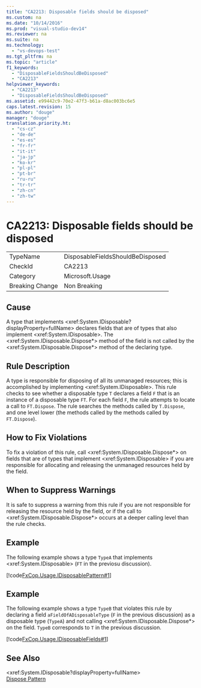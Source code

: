 ```yaml
---
title: "CA2213: Disposable fields should be disposed"
ms.custom: na
ms.date: "10/14/2016"
ms.prod: "visual-studio-dev14"
ms.reviewer: na
ms.suite: na
ms.technology: 
  - "vs-devops-test"
ms.tgt_pltfrm: na
ms.topic: "article"
f1_keywords: 
  - "DisposableFieldsShouldBeDisposed"
  - "CA2213"
helpviewer_keywords: 
  - "CA2213"
  - "DisposableFieldsShouldBeDisposed"
ms.assetid: e99442c9-70e2-47f3-b61a-d8ac003bc6e5
caps.latest.revision: 15
ms.author: "douge"
manager: "douge"
translation.priority.ht: 
  - "cs-cz"
  - "de-de"
  - "es-es"
  - "fr-fr"
  - "it-it"
  - "ja-jp"
  - "ko-kr"
  - "pl-pl"
  - "pt-br"
  - "ru-ru"
  - "tr-tr"
  - "zh-cn"
  - "zh-tw"
---
```

# CA2213: Disposable fields should be disposed
|||  
|-|-|  
|TypeName|DisposableFieldsShouldBeDisposed|  
|CheckId|CA2213|  
|Category|Microsoft.Usage|  
|Breaking Change|Non Breaking|  
  
## Cause  
 A type that implements \<xref:System.IDisposable?displayProperty=fullName> declares fields that are of types that also implement \<xref:System.IDisposable>. The \<xref:System.IDisposable.Dispose*> method of the field is not called by the \<xref:System.IDisposable.Dispose*> method of the declaring type.  
  
## Rule Description  
 A type is responsible for disposing of all its unmanaged resources; this is accomplished by implementing \<xref:System.IDisposable>. This rule checks to see whether a disposable type `T` declares a field `F` that is an instance of a disposable type `FT`. For each field `F`, the rule attempts to locate a call to `FT.Dispose`. The rule searches the methods called by `T.Dispose`, and one level lower (the methods called by the methods called by `FT.Dispose`).  
  
## How to Fix Violations  
 To fix a violation of this rule, call \<xref:System.IDisposable.Dispose*> on fields that are of types that implement \<xref:System.IDisposable> if you are responsible for allocating and releasing the unmanaged resources held by the field.  
  
## When to Suppress Warnings  
 It is safe to suppress a warning from this rule if you are not responsible for releasing the resource held by the field, or if the call to \<xref:System.IDisposable.Dispose*> occurs at a deeper calling level than the rule checks.  
  
## Example  
 The following example shows a type `TypeA` that implements \<xref:System.IDisposable> (`FT` in the previosu discussion).  
  
 [!code[FxCop.Usage.IDisposablePattern#1](../codequality/codesnippet/CSharp/ca2213--disposable-fields-should-be-disposed_1.cs)]  
  
## Example  
 The following example shows a type `TypeB` that violates this rule by declaring a field `aFieldOfADisposableType` (`F` in the previous discussion) as a disposable type (`TypeA`) and not calling \<xref:System.IDisposable.Dispose*> on the field. `TypeB` corresponds to `T` in the previous discussion.  
  
 [!code[FxCop.Usage.IDisposableFields#1](../codequality/codesnippet/CSharp/ca2213--disposable-fields-should-be-disposed_2.cs)]  
  
## See Also  
 \<xref:System.IDisposable?displayProperty=fullName>   
 [Dispose Pattern](../Topic/Dispose%20Pattern.md)